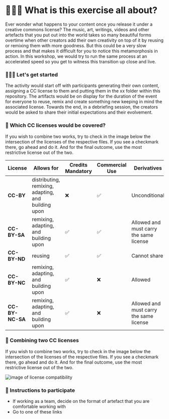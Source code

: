 # 🤷🏻‍♀️ What is this exercise all about? 
Ever wonder what happens to your content once you release it under a creative commons license? The music, art, writings, videos and other artefacts that you put out into the world takes so many beautiful forms overtime when other creators add their own creativity on top of it by reusing or remixing them with more goodness. But this could be a very slow process and that makes it difficult for you to notice this metamorphosis in action. In this workshop, we would try to run the same process at an accelerated speed so you get to witness this transition up close and live.

### 👩🏻‍💻 Let's get started 
The activity would start off with participants generating their own content, assigning a CC license to them and putting them in the xx folder within this repository. The artifacts would be on display for the duration of the event for everyone to reuse, remix and create something new keeping in mind the associated license. Towards the end, in a debriefing session, the creators would be asked to share their initial expectations and their evolvement. 


### 📜 Which CC licenses would be covered?

If you wish to combine two works, try to check in the image below the intersection of the licenses of the respective files. If you see a checkmark there, go ahead and do it. And for the final outcome, use the most restrictive license out of the two. 


| License | Allows for |  Credits Mandatory | Commercial Use | Derivatives |
| -------|-------|----------|-----------|----------|
| **CC-BY** | distributing, remixing, adapting, and building upon | ❌ | ✅ | Unconditional |
| **CC-BY-SA** | remixing, adapting, and building upon | ✅ | ✅  |  Allowed and must carry the same license |
| **CC-BY-ND** | reusing | ✅ | ✅ | Cannot share |
| **CC-BY-NC** | remixing, adapting, and building upon | ✅ | ❌ | Allowed |
| **CC-BY-NC-SA** | remixing, adapting, and building upon | ✅ | ❌ |  Allowed and must carry the same license |


### 🧷 Combining two CC licenses

If you wish to combine two works, try to check in the image below the intersection of the licenses of the respective files. If you see a checkmark there, go ahead and do it. And for the final outcome, use the most restrictive license out of the two. 

![image of license compatibility](https://wiki.creativecommons.org/images/thumb/5/5b/CC_License_Compatibility_Chart.png/800px-CC_License_Compatibility_Chart.png)


### 📝 Instructions to participate

- If working as a team, decide on the format of artefact that you are comfortable working with
- Go to one of these links  


